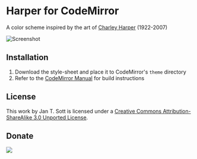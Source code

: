 # Harper for CodeMirror

A color scheme inspired by the art of [Charley Harper][1] (1922-2007)

![Screenshot][2]

## Installation

1. Download the style-sheet and place it to CodeMirror's `theme` directory
2. Refer to the [CodeMirror Manual][3] for build instructions

## License

This work by Jan T. Sott is licensed under a [Creative Commons Attribution-ShareAlike 3.0 Unported License][4].

## Donate

[<img src="https://raw.github.com/balupton/flattr-buttons/master/badge-89x18.gif" />][5]

[1]: http://en.wikipedia.org/wiki/Charley_Harper
[2]: https://raw.github.com/idleberg/Harper-CodeMirror/master/images/screenshot.png
[3]: http://codemirror.net/doc/manual.html
[4]: http://creativecommons.org/licenses/by-sa/3.0/deed.en_US
[5]: https://flattr.com/submit/auto?user_id=idleberg&url=https://github.com/idleberg/Harper-CodeMirror//&title=Harper%20Color%20Scheme&category=software